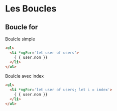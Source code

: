 # Les Boucles

## Boucle for

Boulcle simple

```html
<ul>
  <li *ngFor='let user of users'>
    { { user.nom }}
  </li>
</ul>
```

Boulcle avec index

```html
<ul>
  <li *ngFor='let user of users; let i = index'>
    { { user.nom }}
  </li>
</ul>
```

